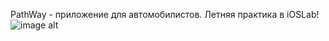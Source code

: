 PathWay - приложение для автомобилистов. 
Летняя практика в iOSLab!
![image alt](https://i.ibb.co/qdFxW2N/1024.jpg)
